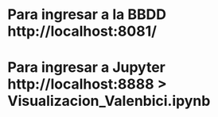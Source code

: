 # Para ingresar a la BBDD http://localhost:8081/
# Para ingresar a Jupyter http://localhost:8888 > Visualizacion_Valenbici.ipynb